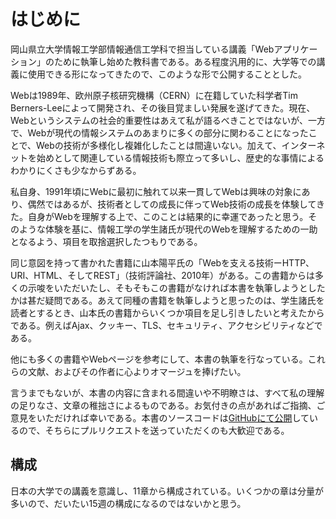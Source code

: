 # はじめに
岡山県立大学情報工学部情報通信工学科で担当している講義「Webアプリケーション」のために執筆し始めた教科書である。ある程度汎用的に、大学等での講義に使用できる形になってきたので、このような形で公開することとした。

Webは1989年、欧州原子核研究機構（CERN）に在籍していた科学者Tim Berners-Leeによって開発され、その後目覚ましい発展を遂げてきた。現在、Webというシステムの社会的重要性はあえて私が語るべきことではないが、一方で、Webが現代の情報システムのあまりに多くの部分に関わることになったことで、Webの技術が多様化し複雑化したことは間違いない。加えて、インターネットを始めとして関連している情報技術も際立って多いし、歴史的な事情によるわかりにくさも少なからずある。

私自身、1991年頃にWebに最初に触れて以来一貫してWebは興味の対象にあり、偶然ではあるが、技術者としての成長に伴ってWeb技術の成長を体験してきた。自身がWebを理解する上で、このことは結果的に幸運であったと思う。そのような体験を基に、情報工学の学生諸氏が現代のWebを理解するための一助となるよう、項目を取捨選択したつもりである。

同じ意図を持って書かれた書籍に山本陽平氏の「Webを支える技術ーHTTP、URI、HTML、そしてREST」（技術評論社、2010年）がある。この書籍からは多くの示唆をいただいたし、そもそもこの書籍がなければ本書を執筆しようとしたかは甚だ疑問である。あえて同種の書籍を執筆しようと思ったのは、学生諸氏を読者とするとき、山本氏の書籍からいくつか項目を足し引きしたいと考えたからである。例えばAjax、クッキー、TLS、セキュリティ、アクセシビリティなどである。

他にも多くの書籍やWebページを参考にして、本書の執筆を行なっている。これらの文献、およびその作者に心よりオマージュを捧げたい。

言うまでもないが、本書の内容に含まれる間違いや不明瞭さは、すべて私の理解の足りなさ、文章の稚拙さによるものである。お気付きの点があればご指摘、ご意見をいただければ幸いである。本書のソースコードは[GitHubにて公開](https://github.com/kunishi/web-application-textbook)しているので、そちらにプルリクエストを送っていただくのも大歓迎である。

## 構成
日本の大学での講義を意識し、11章から構成されている。いくつかの章は分量が多いので、だいたい15週の構成になるのではないかと思う。